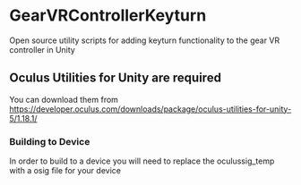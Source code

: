 # GearVRControllerKeyturn
Open source utility scripts for adding keyturn functionality to the gear VR controller in Unity

## Oculus Utilities for Unity are required

You can download them from https://developer.oculus.com/downloads/package/oculus-utilities-for-unity-5/1.18.1/


### Building to Device


In order to build to a device you will need to replace the oculussig_temp with a osig file for your device
